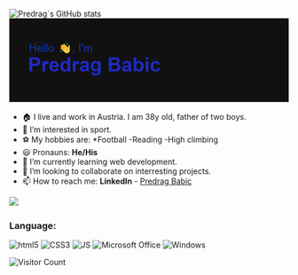 ![Predrag´s GitHub stats](https://github-readme-stats.vercel.app/api?username=predrag-babic&theme=transparent&show_icons=true)
![Header](./header.png)
- 🏠 I live and work in Austria. I am 38y old, father of two boys.
- 👀 I’m interested in sport.
- ⚽ My hobbies are:
     *Football
   -Reading
   -High climbing
- 😃 Pronauns: **He/His**
- 🌱 I’m currently learning web development.
- 💞️ I’m looking to collaborate on interresting projects.
- 📫 How to reach me: **LinkedIn** - [Predrag Babic](https://www.linkedin.com/in/predrag-babic-4bb382244/)

 <img src="./MicrosoftTeams-Tactix.png" width="200" />

 ### Language:
 
![html5](https://camo.githubusercontent.com/068ce2420bb9e9f5101b79975585c860737246530a71c5ddb6024de5b755c59a/68747470733a2f2f696d672e736869656c64732e696f2f62616467652f48544d4c352d4533344632363f7374796c653d666c6174266c6f676f3d68746d6c35266c6f676f436f6c6f723d7768697465)
![CSS3](https://camo.githubusercontent.com/937e12c14443310e22e75f4aadbe335eb7e4b1caf7e3acec75cd53ed2ea0c278/68747470733a2f2f696d672e736869656c64732e696f2f62616467652f435353332d3135373242363f7374796c653d666c6174266c6f676f3d63737333)
![JS](https://camo.githubusercontent.com/299adaf04154e6da97ce9936e428e4c5107c93ae25d8485ca9f80091881290b9/68747470733a2f2f696d672e736869656c64732e696f2f62616467652f4a6176615363726970742d3535353535353f7374796c653d666c6174266c6f676f3d6a617661736372697074)
![Microsoft Office](https://img.shields.io/badge/Microsoft_Office-D83B01?style=for-the-badge&logo=microsoft-office&logoColor=white)
![Windows](https://img.shields.io/badge/Windows-0078D6?style=for-the-badge&logo=windows&logoColor=white)

![Visitor Count](https://profile-counter.glitch.me/{predrag-babic}/count.svg)


<!---
predrag-babic/predrag-babic is a ✨ special ✨ repository because its `README.md` (this file) appears on your GitHub profile.
You can click the Preview link to take a look at your changes.
--->
